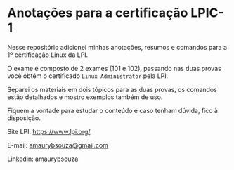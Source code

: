 # Anotações para a certificação LPIC-1

Nesse repositório adicionei minhas anotações, resumos e comandos para a 1º certificação Linux da LPI.

O exame é composto de 2 exames (101 e 102), passando nas duas provas você obtém o certificado `Linux Administrator` pela LPI.

Separei os materiais em dois tópicos para as duas provas, os comandos estão detalhados e mostro exemplos também de uso.

Fiquem a vontade para estudar o conteúdo e caso tenham dúvida, fico à disposição.

Site LPI: https://www.lpi.org/ 

E-mail: amaurybsouza@gmail.com

Linkedin: amaurybsouza
